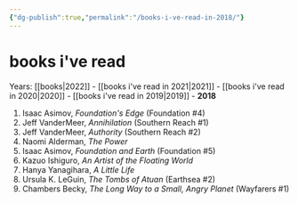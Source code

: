 ```yaml
---
{"dg-publish":true,"permalink":"/books-i-ve-read-in-2018/"}
---
```


# books i've read
Years: [[books\|2022]] - [[books i've read in 2021\|2021]] - [[books i've read in 2020\|2020]] - [[books i've read in 2019\|2019]] - **2018**
1. Isaac Asimov, _Foundation's Edge_ (Foundation #4)
2. Jeff VanderMeer, _Annihilation_ (Southern Reach #1)
3. Jeff VanderMeer, _Authority_ (Southern Reach #2)
4. Naomi Alderman, _The Power_
5. Isaac Asimov, _Foundation and Earth_ (Foundation #5)
6. Kazuo Ishiguro, _An Artist of the Floating World_
7. Hanya Yanagihara, _A Little Life_
8. Ursula K. LeGuin, _The Tombs of Atuan_ (Earthsea #2)
9. Chambers Becky, _The Long Way to a Small, Angry Planet_ (Wayfarers #1)